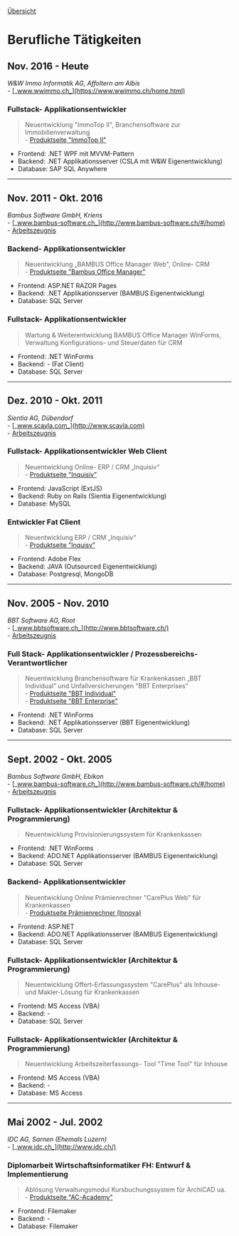 [Übersicht](README.md)

# Berufliche Tätigkeiten

## Nov. 2016 - Heute

_W&W Immo Informatik AG, Affoltern am Albis_  
\- [_www.wwimmo.ch_](https://www.wwimmo.ch/home.html)

### Fullstack- Applikationsentwickler

> Neuentwicklung "ImmoTop II", Branchensoftware zur Immobilienverwaltung  
\- [Produktseite "ImmoTop II"](https://www.wwimmo.ch/produkte/immotop2.html)

* Frontend: .NET WPF mit MVVM-Pattern
* Backend: .NET Applikationsserver (CSLA mit W&W Eigenentwicklung)
* Database: SAP SQL Anywhere

---

## Nov. 2011 - Okt. 2016

_Bambus Software GmbH, Kriens_  
\- [_www.bambus-software.ch_](http://www.bambus-software.ch/#/home)  
\- [Arbeitszeugnis](/docs/Arbeitszeugnisse/2016_Bambus_GmbH.pdf)
### Backend- Applikationsentwickler


> Neuentwicklung „BAMBUS Office Manager Web", Online- CRM  
\- [Produktseite "Bambus Office Manager"](http://www.bambus-software.ch/#/software-loesung/bambus-office-manager)

* Frontend: ASP.NET RAZOR Pages
* Backend: .NET Applikationsserver (BAMBUS Eigenentwicklung)
* Database: SQL Server

### Fullstack- Applikationsentwickler

> Wartung & Weiterentwicklung BAMBUS Office Manager WinForms, Verwaltung Konfigurations- und Steuerdaten für CRM

* Frontend: .NET WinForms
* Backend: - (Fat Client)
* Database: SQL Server

---

## Dez. 2010 - Okt. 2011

_Sientia AG, Dübendorf_  
\- [_www.scayla.com_](http://www.scayla.com)  
\- [Arbeitszeugnis](/docs/Arbeitszeugnisse/2011_SientiaAG.pdf)

### Fullstack- Applikationsentwickler Web Client

> Neuentwicklung Online- ERP / CRM „Inquisiv“  
\- [Produktseite "Inquisiv"](https://office.inquisiv.ch)

* Frontend: JavaScript (ExtJS)
* Backend: Ruby on Rails (Sientia Eigenentwicklung)
* Database: MySQL

### Entwickler Fat Client

> Neuentwicklung ERP / CRM „Inquisiv“  
\- [Produktseite "Inquisv"](https://office.inquisiv.ch)

* Frontend: Adobe Flex
* Backend: JAVA (Outsourced Eigenentwicklung)
* Database: Postgresql, MongoDB

---

## Nov. 2005 - Nov. 2010

_BBT Software AG, Root_  
\- [_www.bbtsoftware.ch_](http://www.bbtsoftware.ch/)  
\- [Arbeitszeugnis](/docs/Arbeitszeugnisse/2010_BBTAG.pdf)

### Full Stack- Applikationsentwickler / Prozessbereichs- Verantwortlicher


> Neuentwicklung Branchensoftware für Krankenkassen „BBT Individual"
und Unfallversicherungen "BBT Enterprises"  
\- [Produktseite "BBT Individual"](http://www.bbtsoftware.ch/kranken-versicherung.html)  
\- [Produktseite "BBT Enterprise"](http://www.bbtsoftware.ch/unfall-versicherung.html)

* Frontend: .NET WinForms
* Backend: .NET Applikationsserver (BBT Eigenentwicklung)
* Database: SQL Server

---

## Sept. 2002 - Okt. 2005

_Bambus Software GmbH, Ebikon_  
\- [_www.bambus-software.ch_](http://www.bambus-software.ch/#/home)  
\- [Arbeitszeugnis](docs/Arbeitszeugnisse/2005_BambusGmbH.pdf)

### Fullstack- Applikationsentwickler (Architektur & Programmierung)

> Neuentwicklung Provisionierungssystem für Krankenkassen

* Frontend: .NET WinForms
* Backend: ADO.NET Applikationsserver (BAMBUS Eigenentwicklung)
* Database: SQL Server

### Backend- Applikationsentwickler

> Neuentwicklung Online Prämienrechner "CarePlus Web" für Krankenkassen  
\- [Produktseite Prämienrechner (Innova)](https://offerten.innova.ch/cpw2.aspx)

* Frontend: ASP.NET
* Backend: ADO.NET Applikationsserver (BAMBUS Eigenentwicklung)
* Database: SQL Server

### Fullstack- Applikationsentwickler (Architektur & Programmierung)

> Neuentwicklung Offert-Erfassungssystem "CarePlus" als Inhouse- und Makler-Lösung für Krankenkassen

* Frontend: MS Access (VBA)
* Backend: -
* Database: SQL Server

### Fullstack- Applikationsentwickler (Architektur & Programmierung)

> Neuentwicklung Arbeitszeiterfassungs- Tool "Time Tool" für Inhouse

* Frontend: MS Access (VBA)
* Backend: -
* Database: MS Access

---

## Mai 2002 - Jul. 2002

_IDC AG, Sarnen (Ehemals Luzern)_  
\- [_www.idc.ch_](http://www.idc.ch/)

### Diplomarbeit Wirtschaftsinformatiker FH: Entwurf & Implementierung

> Ablösung Verwaltungsmodul Kursbuchungssystem für ArchiCAD ua.  
\- [Produktseite "AC-Academy"](http://www.ac-academy.ch/)

* Frontend: Filemaker
* Backend: -
* Database: Filemaker
